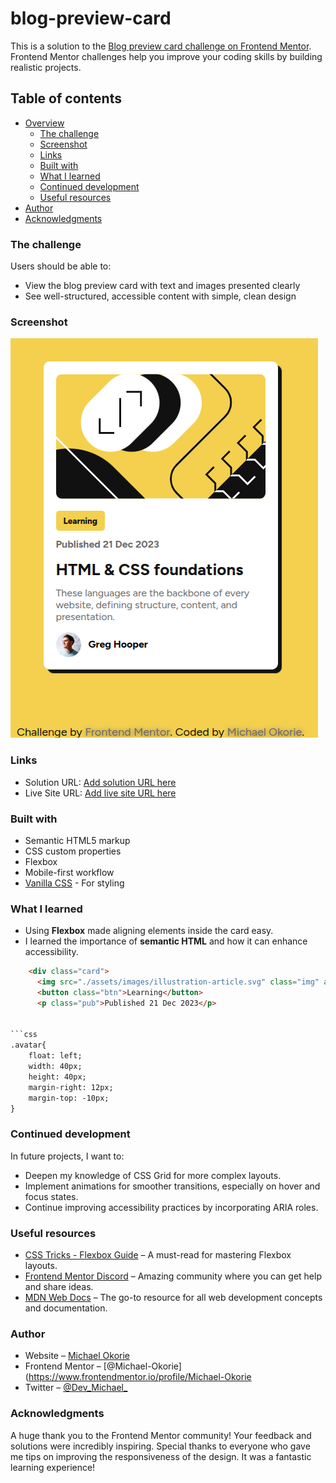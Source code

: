 # blog-preview-card

This is a solution to the [Blog preview card challenge on Frontend Mentor](https://www.frontendmentor.io/challenges/blog-preview-card-ckPaj01IcS). Frontend Mentor challenges help you improve your coding skills by building realistic projects. 

## Table of contents

- [Overview](#overview)
  - [The challenge](#the-challenge)
  - [Screenshot](#screenshot)
  - [Links](#links)
  - [Built with](#built-with)
  - [What I learned](#what-i-learned)
  - [Continued development](#continued-development)
  - [Useful resources](#useful-resources)
- [Author](#author)
- [Acknowledgments](#acknowledgments)

### The challenge

Users should be able to:

- View the blog preview card with text and images presented clearly
- See well-structured, accessible content with simple, clean design

### Screenshot

![](./screenshot/screenshot.png)

### Links

- Solution URL: [Add solution URL here](https://your-solution-url.com)
- Live Site URL: [Add live site URL here](https://your-live-site-url.com)

### Built with

- Semantic HTML5 markup
- CSS custom properties
- Flexbox
- Mobile-first workflow
- [Vanilla CSS](https://www.w3.org/Style/CSS/) - For styling

### What I learned

- Using **Flexbox** made aligning elements inside the card easy.
- I learned the importance of **semantic HTML** and how it can enhance accessibility.

```html
    <div class="card">
      <img src="./assets/images/illustration-article.svg" class="img" alt="Hero image">
      <button class="btn">Learning</button>
      <p class="pub">Published 21 Dec 2023</p>


```css
.avatar{
    float: left;
    width: 40px;
    height: 40px;
    margin-right: 12px;
    margin-top: -10px;
}

```

### Continued development

In future projects, I want to:

- Deepen my knowledge of CSS Grid for more complex layouts.
- Implement animations for smoother transitions, especially on hover and focus states.
- Continue improving accessibility practices by incorporating ARIA roles.

### Useful resources

- [CSS Tricks - Flexbox Guide](https://css-tricks.com/snippets/css/a-guide-to-flexbox/) – A must-read for mastering Flexbox layouts.
- [Frontend Mentor Discord](https://www.frontendmentor.io/discord) – Amazing community where you can get help and share ideas.
- [MDN Web Docs](https://developer.mozilla.org/en-US/) – The go-to resource for all web development concepts and documentation.

### Author

- Website – [Michael Okorie](https://github.com/Michael-Okorie)
- Frontend Mentor – [@Michael-Okorie](https://www.frontendmentor.io/profile/Michael-Okorie
- Twitter – [@Dev_Michael_](https://www.twitter.com/Dev_Michael_)

### Acknowledgments

A huge thank you to the Frontend Mentor community! Your feedback and solutions were incredibly inspiring. Special thanks to everyone who gave me tips on improving the responsiveness of the design. It was a fantastic learning experience!

